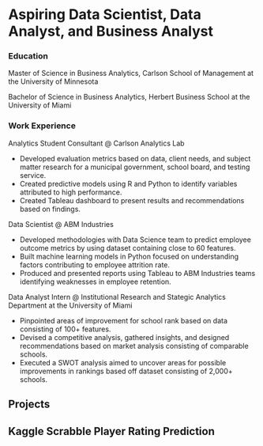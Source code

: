 # Aspiring Data Scientist, Data Analyst, and Business Analyst

### Education
Master of Science in Business Analytics, Carlson School of Management at the University of Minnesota

Bachelor of Science in Business Analytics, Herbert Business School at the University of Miami 

### Work Experience 
Analytics Student Consultant @ Carlson Analytics Lab
- Developed evaluation metrics based on data, client needs, and subject matter research for a 
municipal government, school board, and testing service.
- Created predictive models using R and Python to identify variables attributed to high performance.
- Created Tableau dashboard to present results and recommendations based on findings.

Data Scientist @ ABM Industries
- Developed methodologies with Data Science team to predict employee outcome metrics by using
dataset containing close to 60 features.
- Built machine learning models in Python focused on understanding factors contributing to 
employee attrition rate.
- Produced and presented reports using Tableau to ABM Industries teams identifying weaknesses in 
employee retention.

Data Analyst Intern @ Institutional Research and Stategic Analytics Department at the University of Miami 
- Pinpointed areas of improvement for school rank based on data consisting of 100+ features.
- Devised a competitive analysis, gathered insights, and designed recommendations based on 
market analysis consisting of comparable schools.
- Executed a SWOT analysis aimed to uncover areas for possible improvements in rankings based 
off dataset consisting of 2,000+ schools.


## Projects 
Kaggle Scrabble Player Rating Prediction 
-


